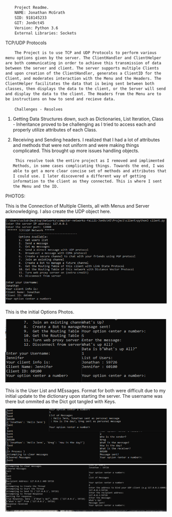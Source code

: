         Project Readme.
        NAME: Jonathan McGrath
        SID: 918145233
        GIT: JonOct45
        Version: Python 3.6
        External Libraries: Sockets

TCP/UDP Protocols
    
        The Project is to use TCP and UDP Protocols to perform various menu options given by the server. The ClientHandler and ClientHelper are both communicating in order to achieve this transmission of data between the server and client. The server supports multiple Clients and upon creation of the ClientHandler, generates a ClientID for the Client, and moderates interaction with the Menu and the Headers. The ClientHelper facilitates the data that is being sent between both classes, then displays the data to the client, or the Server will send and display the data to the client. The Headers from the Menu are to be instructions on how to send and recieve data.

        Challenges - Resolves



1. Getting Data Structures down, such as Dictionaries, List Iteration, Class - Inheritance proved to be challenging as I tried to access each and properly utilize attributes of each Class.

       
 

2. Receiving and Sending headers. I realized that I had a lot of attributes and methods that were not uniform and were making things complicated. This brought up more issues handling objects.

        This resolve took the entire project as I removed and implimented Methods, in some cases complicating things. Towards the end, I was able to get a more clear concise set of methods and attributes that I could use. I later discovered a different way of getting information to the client as they connected. This is where I sent the Menu and the ID. 


PHOTOS:

This is the Connection of Multiple Clients, all with Menus and Server acknowledging. I also create the UDP object here.

![Alt text](/Project/photos/Logging.png?raw=true "CONNECTING")

This is the initial Options Photos.  

![Alt text](/Project/photos/Option1.png?raw=true "Getting Lists")



This is the User List and MEssages. Format for both were difficult due to my initial update to the dictionary upon starting the server. The username was there but ommited as the Dict got tangled with Keys. 

![Alt text](/Project/photos/Option3.png?raw=true "Messages / Deleting")
![Alt text](/Project/photos/Option4.png?raw=true "UDP Errors")
